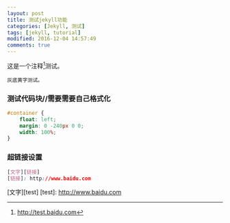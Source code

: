 ```yaml
---
layout: post
title: 测试jekyll功能 
categories: [Jekyll, 测试]
tags: [jekyll, tutorial]
modified: 2016-12-04 14:57:49
comments: true
---
```


这是一个注释[^1]测试。

<!--more-->
`灰底黄字测试。`

### 测试代码块//需要需要自己格式化
~~~css
#container {
    float: left;
    margin: 0 -240px 0 0;
    width: 100%;
}
~~~

### 超链接设置
~~~css
[文字][链接]
[链接]: http://www.baidu.com
~~~
[文字][test]
[test]: http://www.baidu.com







[^1]: <http://test.baidu.com>


